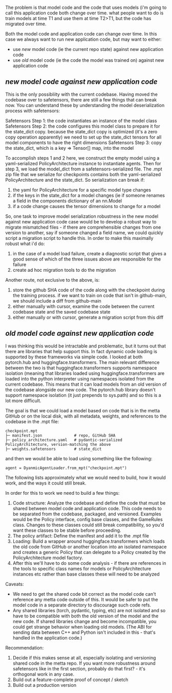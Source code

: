 The problem is that model code and the code that uses models (i'm going to call this application code both change over
time. what people want to do is train models at time T1 and use them at time T2>T1, but the code has migrated over time.

Both the model code and application code can change over time. In this case we always want to run new application code,
but may want to either:

- use _new_ model code (ie the current repo state) against new application code
- use _old_ model code (ie the code the model was trained on) against new application code

## _**new model code against new application code**_

This is the only possibliity with the current codebase. Having moved the codebase over to safetensors, there are still a
few things that can break now. You can understand these by understanding the model deserialization process with
safetensors:

Safetensors Step 1: the code instantiates an instance of the model class Safetensors Step 2: the code configures this
model class to prepare it for the state_dict copy. because the state_dict copy is optimized (it's a zero copy operation
apparently) we need to set up the state_dict tensors for all model components to have the right dimensions Safetensors
Step 3: copy the state_dict, which is a key => Tensor[] map, into the model

To accomplish steps 1 and 2 here, we construct the empty model using a yaml-serialized PolicyArchitecture instance to
instantiate agents. Then for step 3, we load the model_dict from a safetensors-serialized file. The .mpt zip file that
we serialize for checkpoints contains both the yaml-serialized PolicyArchitecture and the state_dict. So serialization
can break if:

1.  the yaml for PolicyArchitecture for a specific model type changes
2.  if the keys in the state_dict for a model changes (ie if someone renames a field in the components dictionary of an
    nn.Model
3.  if a code change causes the tensor dimensions to change for a model

So, one task to improve model serialization robustness in the new model against new application code case would be to
develop a robust way to migrate mismatched files - if there are comprehensible changes from one version to another, say
if someone changed a field name, we could quickly script a migration script to handle this. In order to make this
maximally robust what i'd do:

1.  in the case of a model load failure, create a diagnostic script that gives a good sense of which of the three issues
    above are responsible for the failure
2.  create ad hoc migration tools to do the migration

Another route, not exclusive to the above, is:

1.  store the github SHA code of the code along with the checkpoint during the training process. if we want to train on
    code that isn't in github-main, we should include a diff from github-main
2.  either manually with cursor, examine the code between the current codebase state and the saved codebase state
3.  either manually or with cursor, generate a migration script from this diff

## _**old model code against new application code**_

I was thinking this would be intractable and problematic, but it turns out that there are libraries that help support
this. In fact dynamic code loading is supported by these frameworks via simple code. I looked at both pytorch.hub and
huggingface.transformers. The main relevant difference between the two is that huggingface.transformers supports
namespace isolation (meaning that libraries loaded using huggingface.transformers are loaded into the python interpreter
using namespaces isolated from the current codebase. This means that it can load models from an old version of the
codebase alongside our new code. The pytorch.hub library doesn't support namespace isolation (it just prepends to
sys.path) and so this is a lot more difficult.

The goal is that we could load a model based on code that is in the metta GitHub or on the local disk, with all
metadata, weights, and references to the codebase in the .mpt file:

    checkpoint.mpt
    ├─ manifest.json              # repo, GitHub SHA
    ├─ policy_architecture.yaml   # pydantic-serialized PolicyArchitecture, version-matching the above
    ├─ weights.safetensors        # state_dict

and then we would be able to load using something like the following:

    agent = DyanmicAgentLoader.from_mpt("checkpoint.mpt")

The following lists approximately what we would need to build, how it would work, and the ways it could still break.

In order for this to work we need to build a few things:

1.  Code structure: Analyze the codebase and define the code that must be shared between model code and application
    code. This code needs to be separated from the codebase, packaged, and versioned. Examples would be the Policy
    interface, config base classes, and the GameRules class. Changes to these classes could still break compatibility,
    so you'd want these classes to be stable before proceeding.
2.  The policy artifact: Define the manifest and add it to the .mpt file
3.  Loading: Build a wrapper around huggingface.transformers which loads the old code from GitHub or another location
    into an isolated namespace and creates a generic Policy that can delegate to a Policy created by the
    PolicyArchitecture model factory.
4.  After this we'll have to do some code analysis - if there are references in the tools to specific class names for
    models or PolicyArchitecture instances etc rather than base classes these will need to be analyzed

Caveats:

- We need to get the shared code bit correct as the model code can't reference any metta code outside of this. It would
  be safer to put the model code in a separate directory to discourage such code refs.
- Any shared libraries (torch, pydantic, typing, etc) are not isolated and so have to be compatible with both the old
  version of the model and the new code. If shared libraries change and become incompatible, you could get strange
  behavior when loading old models. (The ABI for sending data between C++ and Python isn't included in this - that's
  handled in the application code.)

Recommendation:

1. Decide if this makes sense at all, especially isolating and versioning shared code in the metta repo. If you want
   more robustness around safetensors like in the first section, probably do that first? - it's orthogonal work in any
   case.
2. Build out a feature-complete proof of concept / sketch
3. Build out a production version
